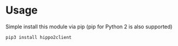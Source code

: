# Usage

Simple install this module via pip (pip for Python 2 is also supported)

```
pip3 install hippo2client
```


